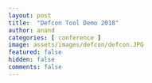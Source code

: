```yaml
---
layout: post
title:  "Defcon Tool Demo 2018"
author: anand
categories: [ conference ]
image: assets/images/defcon/defcon.JPG
featured: false
hidden: false
comments: false
---
```

